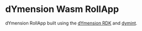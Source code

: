 # dYmension Wasm RollApp

dYmension RollApp built using the [dYmension RDK](https://github.com/dymensionxyz/rdk) and [dymint](https://github.com/dymensionxyz/dymint).
